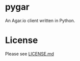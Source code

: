 # pygar
An Agar.io client written in Python.

# License
Please see 
[LICENSE.md](https://github.com/Raeon/pygar/blob/master/LICENSE.md)

